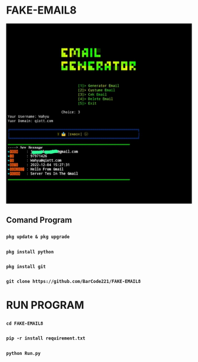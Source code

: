 # FAKE-EMAIL8
![contoh](example.png)
## Comand Program
#####
**`pkg update & pkg upgrade`**
#####
**`pkg install python`**
#####
**`pkg install git`**
#####
**`git clone https://github.com/BarCode221/FAKE-EMAIL8`**

# RUN PROGRAM
#####
**`cd FAKE-EMAIL8`**
#####
**`pip -r install requirement.txt`**
#####
**`python Run.py`**
